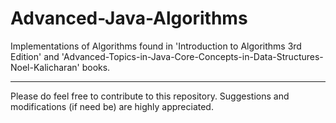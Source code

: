 # Advanced-Java-Algorithms
Implementations of Algorithms found in 'Introduction to Algorithms 3rd Edition' and 'Advanced-Topics-in-Java-Core-Concepts-in-Data-Structures-Noel-Kalicharan' books.
<hr/>
Please do feel free to contribute to this repository. Suggestions and modifications (if need be) are highly appreciated.
